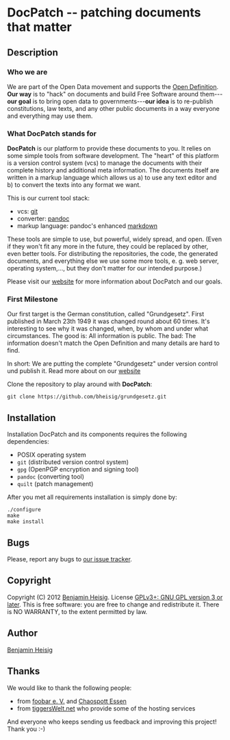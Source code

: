 #   DocPatch -- patching documents that matter


##  Description


### Who we are

We are part of the Open Data movement and supports the [Open Definition](http://opendefinition.org/okd/). **Our way** is to "hack" on documents and build Free Software around them---**our goal** is to bring open data to governments---**our idea** is to re-publish constitutions, law texts, and any other public documents in a way everyone and everything may use them.


### What DocPatch stands for

**DocPatch** is our platform to provide these documents to you. It relies on some simple tools from software development. The "heart" of this platform is a version control system (vcs) to manage the documents with their complete history and additional meta information. The documents itself are written in a markup language which allows us a) to use any text editor and b) to convert the texts into any format we want.

This is our current tool stack:

*   vcs: [git](http://git-scm.com/)
*   converter: [pandoc](http://johnmacfarlane.net/pandoc/index.html)
*   markup language: pandoc's enhanced [markdown](http://daringfireball.net/projects/markdown/)

These tools are simple to use, but powerful, widely spread, and open. (Even if they won't fit any more in the future, they could be replaced by other, even better tools. For distributing the repositories, the code, the generated documents, and everything else we use some more tools, e. g. web server, operating system,..., but they don't matter for our intended purpose.)

Please visit our [website](https://wiki.die-foobar.org/wiki/DocPatch) for more information about DocPatch and our goals.


### First Milestone

Our first target is the German constitution, called "Grundgesetz". First published in March 23th 1949 it was changed round about 60 times. It's interesting to see why it was changed, when, by whom and under what circumstances. The good is: All information is public. The bad: The information doesn't match the Open Definition and many details are hard to find.

In short: We are putting the complete "Grundgesetz" under version control und publish it. Read more about on our [website](https://wiki.die-foobar.org/wiki/DocPatch/Grundgesetz)

Clone the repository to play around with **DocPatch**:

    git clone https://github.com/bheisig/grundgesetz.git


##  Installation

Installation DocPatch and its components requires the following dependencies:

*   POSIX operating system
*   `git` (distributed version control system)
*   `gpg` (OpenPGP encryption and signing tool)
*   `pandoc` (converting tool)
*   `quilt` (patch management)

After you met all requirements installation is simply done by:

    ./configure
    make
    make install


##  Bugs

Please, report any bugs to [our issue tracker](https://github.com/bheisig/DocPatch/issues).


##  Copyright

Copyright (C) 2012 [Benjamin Heisig](https://benjamin.heisig.name/). License [GPLv3+: GNU GPL version 3 or later](http://gnu.org/licenses/gpl.html). This is free software: you are free to change and redistribute it. There is NO WARRANTY, to the extent permitted by law.


##  Author

[Benjamin Heisig](https://benjamin.heisig.name/)


##  Thanks

We would like to thank the following people:

*   from [foobar e. V.](https://wiki.die-foobar.org/) and [Chaospott Essen](http://www.chaospott.de/)
*   from [tiggersWelt.net](http://www.tiggerswelt.net/) who provide some of the hosting services

And everyone who keeps sending us feedback and improving this project! Thank you :-)
